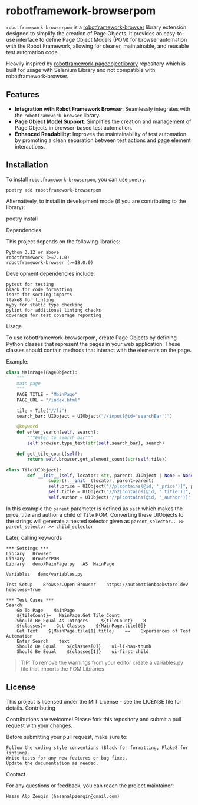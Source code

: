 # robotframework-browserpom

`robotframework-browserpom` is a [robotframework-browser](https://robotframework-browser.org/) library extension designed to simplify the creation of Page Objects. It provides an easy-to-use interface to define Page Object Models (POM) for browser automation with the Robot Framework, allowing for cleaner, maintainable, and reusable test automation code.

Heavily inspired by [robotframework-pageobjectlibrary](https://github.com/boakley/robotframework-pageobjectlibrary) repository which is built for usage with Selenium Library and not compatible with robotframework-browser.

## Features

- **Integration with Robot Framework Browser**: Seamlessly integrates with the `robotframework-browser` library.
- **Page Object Model Support**: Simplifies the creation and management of Page Objects in browser-based test automation.
- **Enhanced Readability**: Improves the maintainability of test automation by promoting a clean separation between test actions and page element interactions.

## Installation

To install `robotframework-browserpom`, you can use `poetry`:

```bash
poetry add robotframework-browserpom
```

Alternatively, to install in development mode (if you are contributing to the library):

poetry install

Dependencies

This project depends on the following libraries:

    Python 3.12 or above
    robotframework (>=7.1.0)
    robotframework-browser (>=18.0.0)

Development dependencies include:

    pytest for testing
    black for code formatting
    isort for sorting imports
    flake8 for linting
    mypy for static type checking
    pylint for additional linting checks
    coverage for test coverage reporting

Usage

To use robotframework-browserpom, create Page Objects by defining Python classes that represent the pages in your web application. These classes should contain methods that interact with the elements on the page.

Example:

```python
class MainPage(PageObject):
    """
    main page
    """
    PAGE_TITLE = "MainPage"
    PAGE_URL = "/index.html"

    tile = Tile("//li")
    search_bar: UIObject = UIObject("//input[@id='searchBar']")

    @keyword
    def enter_search(self, search):
        """Enter to search bar"""
        self.browser.type_text(str(self.search_bar), search)

    def get_tile_count(self):
        return self.browser.get_element_count(str(self.tile))

class Tile(UIObject):
        def __init__(self, locator: str, parent: UIObject | None = None):
                super().__init__(locator, parent=parent)
                self.price = UIObject("//p[contains(@id, '_price')]", parent=self)
                self.title = UIObject("//h2[contains(@id, '_title')]", parent=self)
                self.author = UIObject("//p[contains(@id, '_author')]", parent=self)
```
In this example the `parent` parameter is defined as `self` which makes the price, title and author a child of `Tile` POM.
Converting these UIObjects to the strings will generate a nested selector given as `parent_selector.. >> parent_selector >> child_selector`

Later, calling keywords
```robotframework
*** Settings ***
Library   Browser
Library   BrowserPOM
Library   demo/MainPage.py   AS  MainPage

Variables   demo/variables.py

Test Setup    Browser.Open Browser    https://automationbookstore.dev     headless=True

*** Test Cases ***
Search
    Go To Page    MainPage
    ${tileCount}=   MainPage.Get Tile Count
    Should Be Equal As Integers     ${tileCount}    8
    ${classes}=    Get Classes    ${MainPage.tile[0]}
    Get Text    ${MainPage.tile[1].title}    ==    Experiences of Test Automation
    Enter Search    text
    Should Be Equal    ${classes[0]}    ui-li-has-thumb
    Should Be Equal    ${classes[1]}    ui-first-child
```
>
> TIP:
> To remove the warnings from your editor create a variables.py file that imports the POM Libraries
>

## License

This project is licensed under the MIT License - see the LICENSE file for details.
Contributing

Contributions are welcome! Please fork this repository and submit a pull request with your changes.

Before submitting your pull request, make sure to:

    Follow the coding style conventions (Black for formatting, Flake8 for linting).
    Write tests for any new features or bug fixes.
    Update the documentation as needed.

Contact

For any questions or feedback, you can reach the project maintainer:

    Hasan Alp Zengin (hasanalpzengin@gmail.com)